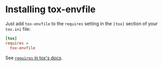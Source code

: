 # Installing tox-envfile

Just add `tox-envfile` to the `requires` setting in the `[tox]` section of your `tox.ini` file:

```ini
[tox]
requires =
  tox-envfile
```

See [`requires` in tox's docs](https://tox.wiki/en/latest/config.html#conf-requires).
